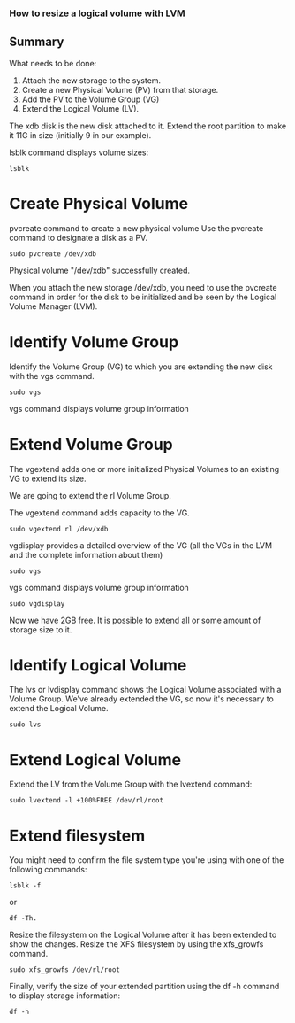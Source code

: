 ### How to resize a logical volume with LVM ###

## Summary ##

What needs to be done: 
1. Attach the new storage to the system. 
2. Create a new Physical Volume (PV) from that storage. 
3. Add the PV to the Volume Group (VG) 
4. Extend the Logical Volume (LV).

The xdb disk is the new disk attached to it. 
Extend the root partition to make it 11G in size (initially 9 in our example).

lsblk command displays volume sizes:
```
lsblk
```

# Create Physical Volume #

pvcreate command to create a new physical volume
Use the pvcreate command to designate a disk as a PV.
```
sudo pvcreate /dev/xdb
```

Physical volume "/dev/xdb" successfully created.

When you attach the new storage /dev/xdb, you need to use the pvcreate command in order for the disk to be initialized and be seen by the Logical Volume Manager (LVM).

# Identify Volume Group #

Identify the Volume Group (VG) to which you are extending the new disk with the vgs command. 
```
sudo vgs
```
vgs command displays volume group information

# Extend Volume Group #

The vgextend adds one or more initialized Physical Volumes to an existing VG to extend its size.

We are going to extend the rl Volume Group.

The vgextend command adds capacity to the VG.
```
sudo vgextend rl /dev/xdb
```
vgdisplay provides a detailed overview of the VG (all the VGs in the LVM and the complete information about them)
```
sudo vgs
```
vgs command displays volume group information
```
sudo vgdisplay
```

Now we have 2GB free. 
It is possible to extend all or some amount of storage size to it.

# Identify Logical Volume #

The lvs or lvdisplay command shows the Logical Volume associated with a Volume Group. 
We've already extended the VG, so now it's necessary to extend the Logical Volume.
```
sudo lvs
```

# Extend Logical Volume #

Extend the LV from the Volume Group with the lvextend command:
```
sudo lvextend -l +100%FREE /dev/rl/root
```

# Extend filesystem #

You might need to confirm the file system type you're using with one of the following commands:
```
lsblk -f
```
 or 
```
df -Th.
```

Resize the filesystem on the Logical Volume after it has been extended to show the changes. 
Resize the XFS filesystem by using the xfs_growfs command.
```
sudo xfs_growfs /dev/rl/root
```

Finally, verify the size of your extended partition using the df -h command to display storage information:
```
df -h
```

